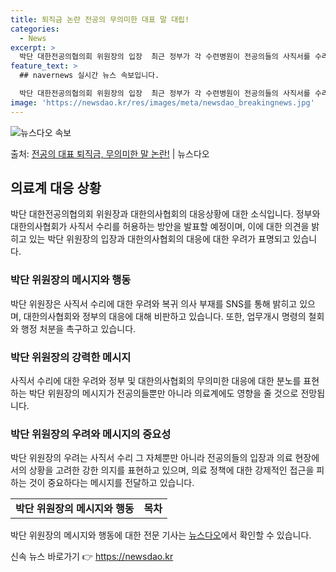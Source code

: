 ```yaml
---
title: 퇴직금 논란 전공의 무의미한 대표 말 대립!
categories:
  - News
excerpt: >
  박단 대한전공의협의회 위원장의 입장  최근 정부가 각 수련병원이 전공의들의 사직서를 수리할 수 있도록 허용하…
feature_text: >
  ## navernews 실시간 뉴스 속보입니다.

  박단 대한전공의협의회 위원장의 입장  최근 정부가 각 수련병원이 전공의들의 사직서를 수리할 수 있도록 허용하…
image: 'https://newsdao.kr/res/images/meta/newsdao_breakingnews.jpg'
---
```


![뉴스다오 속보](https://newsdao.kr/res/images/meta/newsdao_breakingnews.jpg)

<p>출처: <a href="https://newsdao.kr/4059" rel="dofollow">전공의 대표 퇴직금, 무의미한 말 논란!</a> | 뉴스다오</p>

<h2 data-ke-size="size26">의료계 대응 상황</h2>
<p data-ke-size="size16">박단 대한전공의협의회 위원장과 대한의사협회의 대응상황에 대한 소식입니다. 정부와 대한의사협회가 사직서 수리를 허용하는 방안을 발표할 예정이며, 이에 대한 의견을 밝히고 있는 박단 위원장의 입장과 대한의사협회의 대응에 대한 우려가 표명되고 있습니다.</p>

<h3>박단 위원장의 메시지와 행동</h3>
<p data-ke-size="size16">박단 위원장은 사직서 수리에 대한 우려와 복귀 의사 부재를 SNS를 통해 밝히고 있으며, 대한의사협회와 정부의 대응에 대해 비판하고 있습니다. 또한, 업무개시 명령의 철회와 행정 처분을 촉구하고 있습니다.</p>

<h3>박단 위원장의 강력한 메시지</h3>
<p data-ke-size="size16">사직서 수리에 대한 우려와 정부 및 대한의사협회의 무의미한 대응에 대한 분노를 표현하는 박단 위원장의 메시지가 전공의들뿐만 아니라 의료계에도 영향을 줄 것으로 전망됩니다.</p>

<h3>박단 위원장의 우려와 메시지의 중요성</h3>
<p data-ke-size="size16">박단 위원장의 우려는 사직서 수리 그 자체뿐만 아니라 전공의들의 입장과 의료 현장에서의 상황을 고려한 강한 의지를 표현하고 있으며, 의료 정책에 대한 강제적인 접근을 피하는 것이 중요하다는 메시지를 전달하고 있습니다.</p>

<table>
	<tr>
		<td style="text-align: center; height: 17px;"><b>박단 위원장의 메시지와 행동</b></td>
		<td style="text-align: center; height: 17px;"><b>목차</b></td>
	</tr>
</table>

<p data-ke-size="size16">박단 위원장의 메시지와 행동에 대한 전문 기사는 <a href="https://newsdao.kr/4059">뉴스다오</a>에서 확인할 수 있습니다.</p>
 

신속 뉴스 바로가기 👉 <a href="https://newsdao.kr" rel="dofollow">https://newsdao.kr</a>


